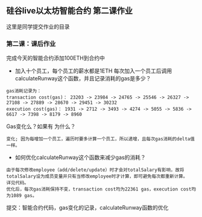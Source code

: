 ## 硅谷live以太坊智能合约 第二课作业
这里是同学提交作业的目录

### 第二课：课后作业
完成今天的智能合约添加100ETH到合约中
- 加入十个员工，每个员工的薪水都是1ETH
每次加入一个员工后调用calculateRunway这个函数，并且记录消耗的gas是多少？
```
gas消耗记录为：
transaction cost(gas)： 23203 -> 23984 -> 24765 -> 25546 -> 26327 -> 27108 -> 27889 -> 28670 -> 29451 -> 30232
execution cost(gas)： 1931 -> 2712 -> 3493 -> 4274 -> 5055 -> 5836 -> 6617 -> 7398 -> 8179 -> 8960
```
Gas变化么？如果有 为什么？
```
变化; 因为每增加一个员工，遍历时要多计算一个员工，所以递增，且每次gas消耗的delta值一样。

```

- 如何优化calculateRunway这个函数来减少gas的消耗？
```
由于每次修改employee（add/delete/update）时才会对totalSalary有影响，故将totalSalary设为成员变量并只有当修改employee时才计算，即可避免每次都重新计算。
详见代码。
优化后，每次gas消耗保持不变，transaction cost均为22361 gas，execution cost均为1089 gas。
```
提交：智能合约代码，gas变化的记录，calculateRunway函数的优化
